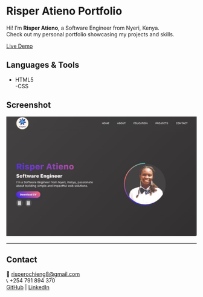 #  Risper Atieno Portfolio

Hi! I’m **Risper Atieno**, a Software Engineer from Nyeri, Kenya.  
Check out my personal portfolio showcasing my projects and skills.  

 [Live Demo](https://portfolio-plp-one.vercel.app/)



##  Languages & Tools
- HTML5  
-CSS


##  Screenshot
<p align="center">
  <img src="images/portfolioImage.png" alt="Portfolio Screenshot" width="700">
</p>

---

##  Contact
📧 risperochieng8@gmail.com  
📞 +254 791 894 370  
[GitHub](https://github.com/894risper) | [LinkedIn](https://www.linkedin.com/in/ochieng-risper-aa64a8298/)
